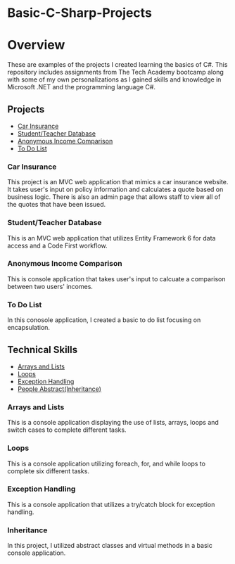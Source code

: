 # Basic-C-Sharp-Projects

<h1>Overview</h1>

These are examples of the projects I created learning the basics of C#. This repository includes assignments from The Tech Academy bootcamp along with some of my own personalizations as I gained skills and knowledge in Microsoft .NET and the programming language C#.

<h2>Projects</h2>
<ul>
  <li><a href="https://github.com/egarcia8/Basic-C-Sharp-Projects/tree/main/CarInsurance">Car Insurance</a></li>
  <li><a href="https://github.com/egarcia8/Basic-C-Sharp-Projects/tree/main/StudentTeacherDatabase">Student/Teacher Database</a></li>
  <li><a href="https://github.com/egarcia8/Basic-C-Sharp-Projects/tree/main/AnonymousIncomeComparison">Anonymous Income Comparison</a></li>
  <li><a href="https://github.com/egarcia8/Basic-C-Sharp-Projects/tree/main/ToDoList">To Do List</a></li>
</ul>
  
<h3>Car Insurance</h3>
This project is an MVC web application that mimics a car insurance website. It takes user's input on policy information and calculates a quote based on business logic. There is also an admin page that allows staff to view all of the quotes that have been issued.

<h3>Student/Teacher Database</h3>
This is an MVC web application that utilizes Entity Framework 6 for data access and a Code First workflow. 

<h3>Anonymous Income Comparison</h3>
This is console application that takes user's input to calcuate a comparison between two users' incomes. 

<h3>To Do List</h3>
In this conosole application, I created a basic to do list focusing on encapsulation. 

<h2>Technical Skills</h2>
<ul>
  <li><a href="https://github.com/egarcia8/Basic-C-Sharp-Projects/tree/main/ArraysAndLists">Arrays and Lists</a></li>
  <li><a href="https://github.com/egarcia8/Basic-C-Sharp-Projects/tree/main/ConsoleAppLoops">Loops</a></li>
  <li><a href="https://github.com/egarcia8/Basic-C-Sharp-Projects/tree/main/ExceptionHandlingConsoleApp">Exception Handling</a></li>
  <li><a href="https://github.com/egarcia8/Basic-C-Sharp-Projects/tree/main/PeopleAbstract">People Abstract(Inheritance)</a></li>
</ul>

<h3>Arrays and Lists</h3>
This is a console application displaying the use of lists, arrays, loops and switch cases to complete different tasks.

<h3>Loops</h3>
This is a console application utilizing foreach, for, and while loops to complete six different tasks.

<h3>Exception Handling</h3>
This is a console application that utilizes a try/catch block for exception handling.

<h3>Inheritance</h3>
In this project, I utilized abstract classes and virtual methods in a basic console application.
